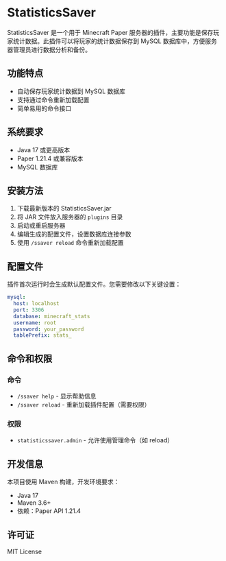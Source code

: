 # StatisticsSaver

StatisticsSaver 是一个用于 Minecraft Paper 服务器的插件，主要功能是保存玩家统计数据。此插件可以将玩家的统计数据保存到
MySQL 数据库中，方便服务器管理员进行数据分析和备份。

## 功能特点

- 自动保存玩家统计数据到 MySQL 数据库
- 支持通过命令重新加载配置
- 简单易用的命令接口

## 系统要求

- Java 17 或更高版本
- Paper 1.21.4 或兼容版本
- MySQL 数据库

## 安装方法

1. 下载最新版本的 StatisticsSaver.jar
2. 将 JAR 文件放入服务器的 `plugins` 目录
3. 启动或重启服务器
4. 编辑生成的配置文件，设置数据库连接参数
5. 使用 `/ssaver reload` 命令重新加载配置

## 配置文件

插件首次运行时会生成默认配置文件。您需要修改以下关键设置：

```yaml
mysql:
  host: localhost
  port: 3306
  database: minecraft_stats
  username: root
  password: your_password
  tablePrefix: stats_
```

## 命令和权限

### 命令

- `/ssaver help` - 显示帮助信息
- `/ssaver reload` - 重新加载插件配置（需要权限）

### 权限

- `statisticssaver.admin` - 允许使用管理命令（如 reload）

## 开发信息

本项目使用 Maven 构建，开发环境要求：

- Java 17
- Maven 3.6+
- 依赖：Paper API 1.21.4

## 许可证

MIT License